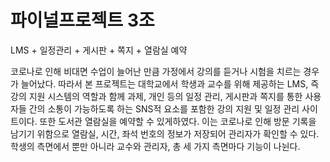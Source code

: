 # 파이널프로젝트 3조
LMS + 일정관리 + 게시판 + 쪽지 + 열람실 예약

 코로나로 인해 비대면 수업이 늘어난 만큼 가정에서 강의를 듣거나 시험을 치르는 경우가 늘어났다. 
 따라서 본 프로젝트는 대학교에서 학생과 교수를 위해 제공하는 LMS, 즉 강의 지원 시스템의 역할과 함께 과제, 개인 등의 일정 관리, 게시판과 쪽지를 통한 사용자들 간의 소통이 가능하도록 하는 SNS적 요소를 포함한 강의 지원 및 일정 관리 사이트이다.
 또한 도서관 열람실을 예약할 수 있게하였다. 이는 코로나로 인해 방문 기록을 남기기 위함으로 열람실, 시간, 좌석 번호의 정보가 저장되어 관리자가 확인할 수 있다. 
 학생의 측면에서 뿐만 아니라 교수와 관리자, 총 세 가지 측면마다 기능이 나뉜다.
